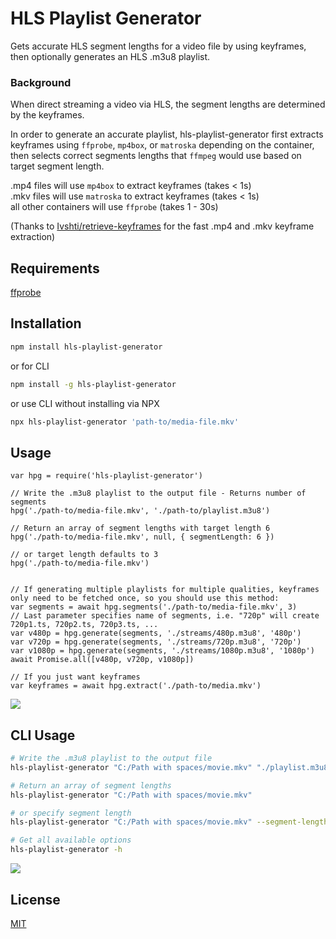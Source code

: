 # HLS Playlist Generator

Gets accurate HLS segment lengths for a video file by using keyframes, then optionally generates an HLS .m3u8 playlist.

### Background
When direct streaming a video via HLS, the segment lengths are determined by the keyframes.

In order to generate an accurate playlist, hls-playlist-generator first extracts keyframes using `ffprobe`, `mp4box`, or `matroska` depending on the container, then selects correct segments lengths that `ffmpeg` would use based on target segment length.

.mp4 files will use `mp4box` to extract keyframes (takes < 1s)<br />
.mkv files will use `matroska` to extract keyframes (takes < 1s)<br />
all other containers will use `ffprobe` (takes 1 - 30s)

(Thanks to [Ivshti/retrieve-keyframes](https://github.com/Ivshti/retrieve-keyframes) for the fast .mp4 and .mkv keyframe extraction)

## Requirements

[ffprobe](https://ffmpeg.org/ffprobe.html)

## Installation

```bash
npm install hls-playlist-generator
```
or for CLI
```bash
npm install -g hls-playlist-generator
```
or use CLI without installing via NPX
```bash
npx hls-playlist-generator 'path-to/media-file.mkv'
```

## Usage

```es6
var hpg = require('hls-playlist-generator')

// Write the .m3u8 playlist to the output file - Returns number of segments
hpg('./path-to/media-file.mkv', './path-to/playlist.m3u8')

// Return an array of segment lengths with target length 6
hpg('./path-to/media-file.mkv', null, { segmentLength: 6 })

// or target length defaults to 3
hpg('./path-to/media-file.mkv')


// If generating multiple playlists for multiple qualities, keyframes only need to be fetched once, so you should use this method:
var segments = await hpg.segments('./path-to/media-file.mkv', 3)
// Last parameter specifies name of segments, i.e. "720p" will create 720p1.ts, 720p2.ts, 720p3.ts, ...
var v480p = hpg.generate(segments, './streams/480p.m3u8', '480p')
var v720p = hpg.generate(segments, './streams/720p.m3u8', '720p')
var v1080p = hpg.generate(segments, './streams/1080p.m3u8', '1080p')
await Promise.all([v480p, v720p, v1080p])

// If you just want keyframes
var keyframes = await hpg.extract('./path-to/media.mkv')
```

<img src="https://raw.githubusercontent.com/mcoop320/hls-playlist-generator/master/m3u8_sample.png" />

## CLI Usage

```bash
# Write the .m3u8 playlist to the output file
hls-playlist-generator "C:/Path with spaces/movie.mkv" "./playlist.m3u8"

# Return an array of segment lengths
hls-playlist-generator "C:/Path with spaces/movie.mkv"

# or specify segment length
hls-playlist-generator "C:/Path with spaces/movie.mkv" --segment-length 6

# Get all available options
hls-playlist-generator -h
```

<img src="https://raw.githubusercontent.com/mcoop320/hls-playlist-generator/master/cli_sample.png" />

## License
[MIT](https://choosealicense.com/licenses/mit/)